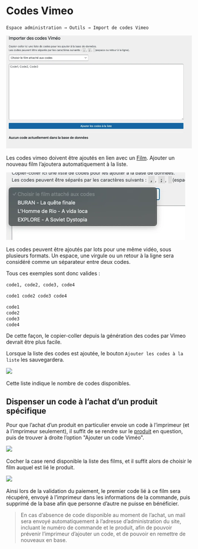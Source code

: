 # Codes Vimeo

`Espace administration → Outils → Import de codes Vimeo`

![](pictures/vimeo-01.webp)

Les codes vimeo doivent être ajoutés en lien avec un [Film](films.md). Ajouter un nouveau film l’ajoutera automatiquement à la liste.

![](pictures/vimeo-02.webp)

Les codes peuvent être ajoutés par lots pour une même vidéo, sous plusieurs formats. Un espace, une virgule ou un retour à la ligne sera considéré comme un séparateur entre deux codes.

Tous ces exemples sont donc valides :

```
code1, code2, code3, code4
```

```
code1 code2 code3 code4
```

```
code1
code2
code3
code4
````

De cette façon, le copier-coller depuis la génération des codes par Vimeo devrait être plus facile.

Lorsque la liste des codes est ajoutée, le bouton `Ajouter les codes à la liste` les sauvegardera.

![](pictures/vimeo-03.webp)

Cette liste indique le nombre de codes disponibles.

## Dispenser un code à l’achat d’un produit spécifique

Pour que l’achat d’un produit en particulier envoie un code à l’imprimeur (et à l’imprimeur seulement), il suffit de se rendre sur le [produit](produits.md) en question, puis de trouver à droite l’option "Ajouter un code Viméo".

![](pictures/vimeo-04.webp)

Cocher la case rend disponible la liste des films, et il suffit alors de choisir le film auquel est lié le produit.

![](pictures/vimeo-05.webp)

Ainsi lors de la validation du paiement, le premier code lié à ce film sera récupéré, envoyé à l’imprimeur dans les informations de la commande, puis supprimé de la base afin que personne d’autre ne puisse en bénéficier.

> En cas d’absence de code disponible au moment de l’achat, un mail sera envoyé automatiquement à l’adresse d’administration du site, incluant le numéro de commande et le produit, afin de pouvoir prévenir l’imprimeur d’ajouter un code, et de pouvoir en remettre de nouveaux en base.

